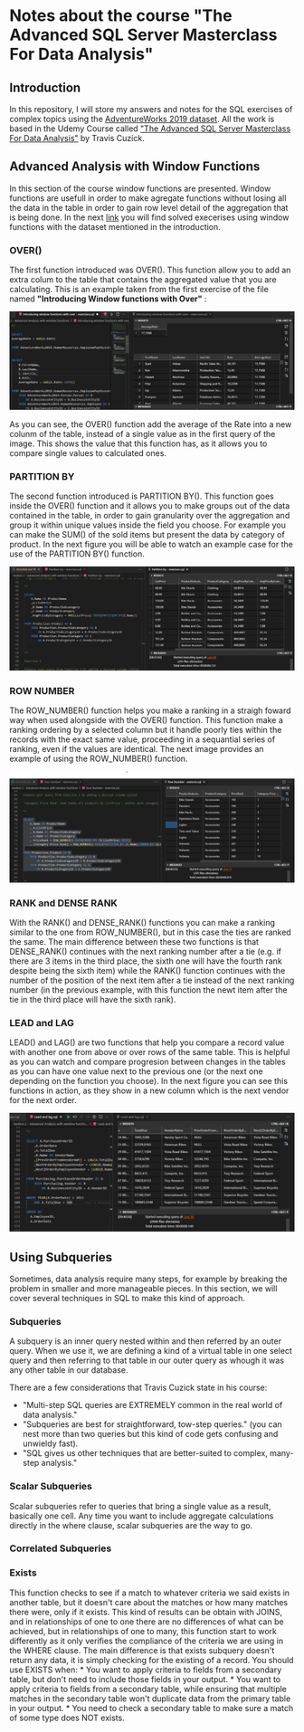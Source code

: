 # Notes about the course "The Advanced SQL Server Masterclass For Data Analysis"

## Introduction

In this repository, I will store my answers and notes for the SQL exercises of complex topics using the [AdventureWorks 2019 dataset](https://learn.microsoft.com/en-us/sql/samples/adventureworks-install-configure?view=sql-server-ver16&tabs=ssms). All the work is based in the Udemy Course called ["The Advanced SQL Server Masterclass For Data Analysis"](https://www.udemy.com/share/104Od23@rKxQZQyo2g23LNvR2QAnhd3j4gzS7NKmDhUg0J4EoTtFLc_kIgSy7fVvSmsusTuj5g==/) by Travis Cuzick.

## Advanced Analysis with Window Functions

In this section of the course window functions are presented. Window functions are usefull in order to make agregate functions without losing all the data in the table in order to gain row level detail of the aggregation that is being done.
In the next [link](https://github.com/mbbau/SQL_Practice/tree/main/Section%202%20-%20Advanced%20Analysis%20with%20window%20functions) you will find solved execerises using window functions with the dataset mentioned in the introduction.

### OVER()

The first function introduced was OVER(). This function allow you to add an extra colum to the table that contains the aggregated value that you are calculating. This is an example taken from the first exercise of the file named **"Introducing Window functions with Over"** :

![Example of using Over](Images/Example%20of%20using%20OVER.png)

As you can see, the OVER() function add the average of the Rate into a new colunm of the table, instead of a single value as in the first query of the image. This shows the value that this function has, as it allows you to compare single values to calculated ones.

### PARTITION BY

The second function introduced is PARTITION BY(). This function goes inside the OVER() function and it allows you to make groups out of the data contained in the table, in order to gain granularity over the aggregation and group it within unique values inside the field you choose. For example you can make the SUM() of the sold items but present the data by category of product. In the next figure you will be able to watch an example case for the use of the PARTITION BY() function.

![Example of using PARTITION BY](Images/Example%20of%20using%20PARTITION%20BY.png)

### ROW NUMBER

The ROW_NUMBER() function helps you make a ranking in a straigh foward way when used alongside with the OVER() function. This function make a ranking ordering by a selected column but it handle poorly ties within the records with the exact same value, proceeding in a sequantial series of ranking, even if the values are identical. The next image provides an example of using the ROW_NUMBER() function.

![Example of using Row Number](Images/Example%20of%20using%20row%20number.png)

### RANK and DENSE RANK

With the RANK() and DENSE_RANK() functions you can make a ranking similar to the one from ROW_NUMBER(), but in this case the ties are ranked the same. The main difference between these two functions is that DENSE_RANK() continues with the next ranking number after a tie (e.g. if there are 3 items in the third place, the sixth one will have the fourth rank despite being the sixth item) while the RANK() function continues with the number of the position of the next item after a tie instead of the next ranking number (in the previous example, with this function the newt item after the tie in the third place will have the sixth rank).

### LEAD and LAG

LEAD() and LAG() are two functions that help you compare a record value with another one from above or over rows of the same table. This is helpful as you can watch and compare progresion between changes in the tables as you can have one value next to the previous one (or the next one depending on the function you choose). In the next figure you can see this functions in action, as they show in a new column which is the next vendor for the next order.

![Example of using LEAD and LAG](Images/Example%20of%20using%20LEAD%20and%20LAG.png)

## Using Subqueries

Sometimes, data analysis require many steps, for example by breaking the problem in smaller and more manageable pieces. In this section, we will cover several techniques in SQL to make this kind of approach.

### Subqueries

A subquery is an inner query nested within and then referred by an outer query. When we use it, we are defining a kind of a virtual table in one select query and then referring to that table in our outer query as whough it was any other table in our database.

There are a few considerations that Travis Cuzick state in his course:

* "Multi-step SQL queries are EXTREMELY common in the real world of data analysis."
* "Subqueries are best for straightforward, tow-step queries." (you can nest more than two queries but this kind of code gets confusing and unwieldy fast).
* "SQL gives us other techniques that are better-suited to complex, many-step analysis." 

### Scalar Subqueries

Scalar subqueries refer to queries that bring a single value as a result, basically one cell. Any time you want to include aggregate calculations directly in the where clause, scalar subqueries are the way to go.

### Correlated Subqueries



### Exists

This function checks to see if a match to whatever criteria we said exists in another table, but it doesn't care about the matches or how many matches there were, only if it exists. This kind of results can be obtain with JOINS, and in relationships of one to one there are no differences of what can be achieved, but in relationships of one to many, this function start to work differently as it only verifies the compliance of the criteria we are using in the WHERE clause. The main difference is that exists subquery doesn't return any data, it is simply checking for the existing of a record.
You should use EXISTS when:
    * You want to apply criteria to fields from a secondary table, but don't need to include those fields in your output.
    * You want to apply criteria to fields from a secondary table, while ensuring that multiple matches in the secondary table won't duplicate data from the primary table in your output.
    * You need to check a secondary table to make sure a match of some type does NOT exists.